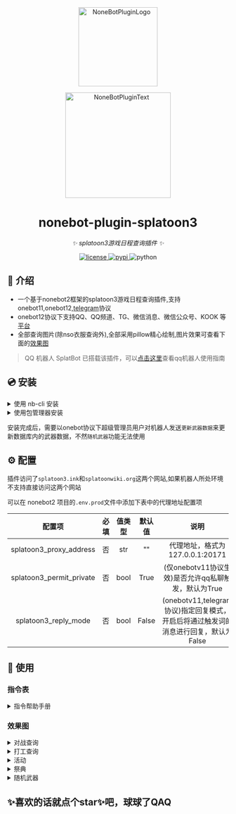 <div align="center">
  <a href="https://v2.nonebot.dev/store"><img src="https://github.com/A-kirami/nonebot-plugin-template/blob/resources/nbp_logo.png" width="180" height="180" alt="NoneBotPluginLogo"></a>
  <br>
  <p><img src="https://github.com/A-kirami/nonebot-plugin-template/blob/resources/NoneBotPlugin.svg" width="240" alt="NoneBotPluginText"></p>
</div>

<div align="center">

# nonebot-plugin-splatoon3

_✨ splatoon3游戏日程查询插件 ✨_


<a href="./LICENSE">
    <img src="https://img.shields.io/github/license/Skyminers/Bot-Splatoon3.svg" alt="license">
</a>
<a href="https://pypi.python.org/pypi/nonebot-plugin-splatoon3">
    <img src="https://img.shields.io/pypi/v/nonebot-plugin-splatoon3.svg" alt="pypi">
</a>
<img src="https://img.shields.io/badge/python-3.8+-blue.svg" alt="python">

</div>


## 📖 介绍

- 一个基于nonebot2框架的splatoon3游戏日程查询插件,支持onebot11,onebot12,[telegram](https://github.com/nonebot/adapter-telegram)协议
- onebot12协议下支持QQ、QQ频道、TG、微信消息、微信公众号、KOOK 等[平台](https://onebot.dev/ecosystem.html)
- 全部查询图片(除nso衣服查询外),全部采用pillow精心绘制,图片效果可查看下面的[效果图](#效果图)
> QQ 机器人 SplatBot 已搭载该插件，可以[点击这里](https://flawless-dew-f3c.notion.site/SplatBot-e91a70e4f32a4fffb640ce8c3ba9c664)查看qq机器人使用指南

## 💿 安装

<details>
<summary>使用 nb-cli 安装</summary>
在 nonebot2 项目的根目录下打开命令行, 输入以下指令即可安装

    nb plugin install nonebot-plugin-splatoon3

</details>


<details>
<summary>使用包管理器安装</summary>
在 nonebot2 项目的插件目录下, 打开命令行, 根据你使用的包管理器, 输入相应的安装命令
<details>
<summary>pdm</summary>

    pdm add nonebot-plugin-splatoon3
</details>

<details>
<summary>poetry</summary>

    poetry add nonebot-plugin-splatoon3
</details>

</details>



安装完成后，需要以onebot协议下超级管理员用户对机器人发送`更新武器数据`来更新数据库内的武器数据，不然`随机武器`功能无法使用

## ⚙️ 配置
插件访问了`splatoon3.ink`和`splatoonwiki.org`这两个网站,如果机器人所处环境不支持直接访问这两个网站

可以在 nonebot2 项目的`.env.prod`文件中添加下表中的代理地址配置项

| 配置项 | 必填 | 值类型 | 默认值 | 说明 |
|:------:|:----:|:---:|:---:|:--:|
| splatoon3_proxy_address | 否 | str | ""  | 代理地址，格式为 127.0.0.1:20171 |
| splatoon3_permit_private | 否 | bool | True  | (仅onebotv11协议生效)是否允许qq私聊触发，默认为True |
| splatoon3_reply_mode | 否 | bool | False  | (onebotv11,telegram协议)指定回复模式，开启后将通过触发词的消息进行回复，默认为False |

## 🎉 使用
### 指令表
<details>
<summary>指令帮助手册</summary>

![help.png](images/help.png)

</details>


### 效果图
<details>
<summary>对战查询</summary>

![stages.png](images/stages.png)

</details>
<details>
<summary>打工查询</summary>

![coop.png](images/coop.jpg)

</details>
<details>
<summary>活动</summary>

![events.png](images/events.png)

</details>
<details>
<summary>祭典</summary>

![festival.png](images/festival.png)

</details>
<details>
<summary>随机武器</summary>

![random_weapon.png](images/random_weapon.jpg)

</details>

## ✨喜欢的话就点个star✨吧，球球了QAQ

